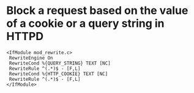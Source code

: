 # Block a request based on the value of a cookie or a query string in HTTPD #

```
<IfModule mod_rewrite.c>
 RewriteEngine On
 RewriteCond %{QUERY_STRING} TEXT [NC]
 RewriteRule ^(.*)$ - [F,L]
 RewriteCond %{HTTP_COOKIE} TEXT [NC]
 RewriteRule ^(.*)$ - [F,L]
</IfModule>
```

